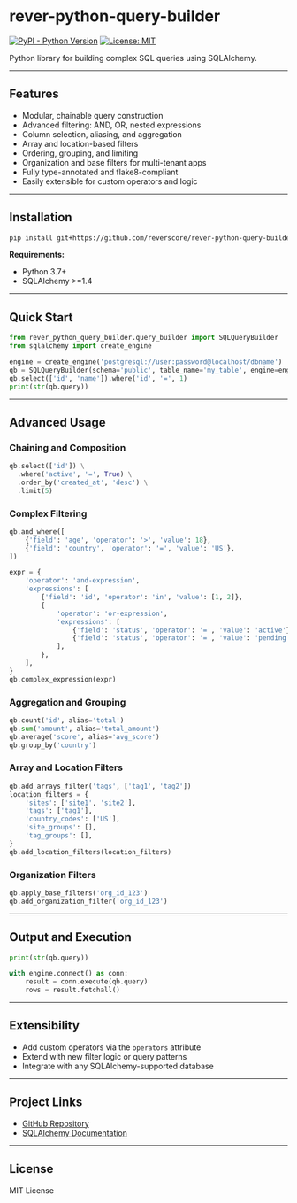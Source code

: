 # rever-python-query-builder

[![PyPI - Python Version](https://img.shields.io/pypi/pyversions/SQLAlchemy)](https://pypi.org/project/SQLAlchemy/)
[![License: MIT](https://img.shields.io/badge/License-MIT-yellow.svg)](https://opensource.org/licenses/MIT)

Python library for building complex SQL queries using SQLAlchemy.

---

## Features

- Modular, chainable query construction
- Advanced filtering: AND, OR, nested expressions
- Column selection, aliasing, and aggregation
- Array and location-based filters
- Ordering, grouping, and limiting
- Organization and base filters for multi-tenant apps
- Fully type-annotated and flake8-compliant
- Easily extensible for custom operators and logic

---

## Installation

```bash
pip install git+https://github.com/reverscore/rever-python-query-builder.git
```

**Requirements:**

- Python 3.7+
- SQLAlchemy >=1.4

---

## Quick Start

```python
from rever_python_query_builder.query_builder import SQLQueryBuilder
from sqlalchemy import create_engine

engine = create_engine('postgresql://user:password@localhost/dbname')
qb = SQLQueryBuilder(schema='public', table_name='my_table', engine=engine)
qb.select(['id', 'name']).where('id', '=', 1)
print(str(qb.query))
```

---

## Advanced Usage

### Chaining and Composition

```python
qb.select(['id']) \
  .where('active', '=', True) \
  .order_by('created_at', 'desc') \
  .limit(5)
```

### Complex Filtering

```python
qb.and_where([
    {'field': 'age', 'operator': '>', 'value': 18},
    {'field': 'country', 'operator': '=', 'value': 'US'},
])

expr = {
    'operator': 'and-expression',
    'expressions': [
        {'field': 'id', 'operator': 'in', 'value': [1, 2]},
        {
            'operator': 'or-expression',
            'expressions': [
                {'field': 'status', 'operator': '=', 'value': 'active'},
                {'field': 'status', 'operator': '=', 'value': 'pending'},
            ],
        },
    ],
}
qb.complex_expression(expr)
```

### Aggregation and Grouping

```python
qb.count('id', alias='total')
qb.sum('amount', alias='total_amount')
qb.average('score', alias='avg_score')
qb.group_by('country')
```

### Array and Location Filters

```python
qb.add_arrays_filter('tags', ['tag1', 'tag2'])
location_filters = {
    'sites': ['site1', 'site2'],
    'tags': ['tag1'],
    'country_codes': ['US'],
    'site_groups': [],
    'tag_groups': [],
}
qb.add_location_filters(location_filters)
```

### Organization Filters

```python
qb.apply_base_filters('org_id_123')
qb.add_organization_filter('org_id_123')
```

---

## Output and Execution

```python
print(str(qb.query))

with engine.connect() as conn:
    result = conn.execute(qb.query)
    rows = result.fetchall()
```

---

## Extensibility

- Add custom operators via the `operators` attribute
- Extend with new filter logic or query patterns
- Integrate with any SQLAlchemy-supported database

---

## Project Links

- [GitHub Repository](https://github.com/reverscore/rever-python-query-builder)
- [SQLAlchemy Documentation](https://docs.sqlalchemy.org/)

---

## License

MIT License
